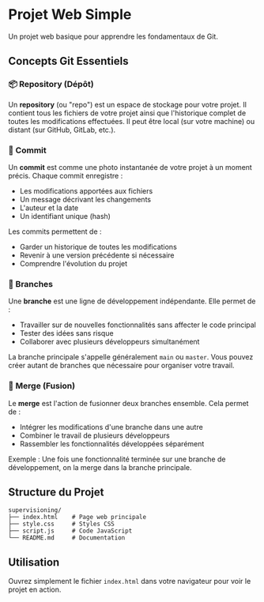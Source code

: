 # Projet Web Simple

Un projet web basique pour apprendre les fondamentaux de Git.

## Concepts Git Essentiels

### 📦 Repository (Dépôt)

Un **repository** (ou "repo") est un espace de stockage pour votre projet. Il contient tous les fichiers de votre projet ainsi que l'historique complet de toutes les modifications effectuées. Il peut être local (sur votre machine) ou distant (sur GitHub, GitLab, etc.).

### 💾 Commit

Un **commit** est comme une photo instantanée de votre projet à un moment précis. Chaque commit enregistre :

- Les modifications apportées aux fichiers
- Un message décrivant les changements
- L'auteur et la date
- Un identifiant unique (hash)

Les commits permettent de :

- Garder un historique de toutes les modifications
- Revenir à une version précédente si nécessaire
- Comprendre l'évolution du projet

### 🌿 Branches

Une **branche** est une ligne de développement indépendante. Elle permet de :

- Travailler sur de nouvelles fonctionnalités sans affecter le code principal
- Tester des idées sans risque
- Collaborer avec plusieurs développeurs simultanément

La branche principale s'appelle généralement `main` ou `master`. Vous pouvez créer autant de branches que nécessaire pour organiser votre travail.

### 🔀 Merge (Fusion)

Le **merge** est l'action de fusionner deux branches ensemble. Cela permet de :

- Intégrer les modifications d'une branche dans une autre
- Combiner le travail de plusieurs développeurs
- Rassembler les fonctionnalités développées séparément

Exemple : Une fois une fonctionnalité terminée sur une branche de développement, on la merge dans la branche principale.

## Structure du Projet

```
supervisioning/
├── index.html    # Page web principale
├── style.css     # Styles CSS
├── script.js     # Code JavaScript
└── README.md     # Documentation
```

## Utilisation

Ouvrez simplement le fichier `index.html` dans votre navigateur pour voir le projet en action.
